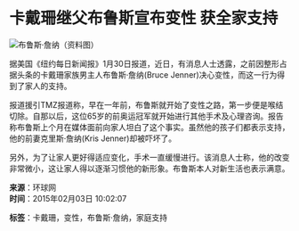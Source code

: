 # 卡戴珊继父布鲁斯宣布变性 获全家支持

![布鲁斯·詹纳（资料图）](14457741199701121547_11n.jpg)

据美国《纽约每日新闻报》1月30日报道，近日，有消息人士透露，之前因整形占据头条的卡戴珊家族男主人布鲁斯·詹纳(Bruce Jenner)决心变性，而这一行为得到了家人的支持。

报道援引TMZ报道称，早在一年前，布鲁斯就开始了变性之路，第一步便是喉结切除。自那以后，这位65岁的前奥运冠军就开始进行其他手术及心理咨询。报告称布鲁斯上个月在媒体面前向家人坦白了这个事实。虽然他的孩子们都表示支持，他的前妻克里斯·詹纳(Kris Jenner)却被吓坏了。

另外，为了让家人更好得适应变化，手术一直缓慢进行。该消息人士称，他的改变非常微小，这让家人得以逐渐习惯他的新形象。布鲁斯本人对新生活也表示满意。

**来源**：环球网  
**时间**：2015年02月03日 10:02:07  

**标签**：卡戴珊，变性，布鲁斯·詹纳，家庭支持